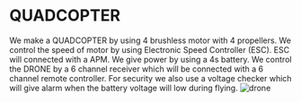 # QUADCOPTER
We make a QUADCOPTER by using 4 brushless motor with 4 propellers. We control the speed of motor by using Electronic Speed Controller (ESC). ESC will connected with a APM. We give power by using a 4s battery. We control the DRONE by a 6 channel receiver which will be connected with a 6 channel remote controller. For security we also use a voltage checker which will give alarm when the battery voltage will low during flying.
![drone](https://github.com/MRINMOYMODAK/QUADCOPTER/blob/master/20180318_114420.jpg?raw=true)
